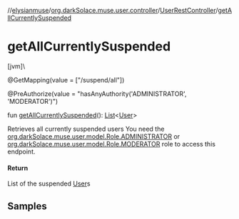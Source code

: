 //[elysianmuse](../../../index.md)/[org.darkSolace.muse.user.controller](../index.md)/[UserRestController](index.md)/[getAllCurrentlySuspended](get-all-currently-suspended.md)

# getAllCurrentlySuspended

[jvm]\

@GetMapping(value = [&quot;/suspend/all&quot;])

@PreAuthorize(value = &quot;hasAnyAuthority('ADMINISTRATOR', 'MODERATOR')&quot;)

fun [getAllCurrentlySuspended](get-all-currently-suspended.md)(): [List](https://kotlinlang.org/api/latest/jvm/stdlib/kotlin.collections/-list/index.html)&lt;[User](../../org.darkSolace.muse.user.model/-user/index.md)&gt;

Retrieves all currently suspended users You need the [org.darkSolace.muse.user.model.Role.ADMINISTRATOR](../../org.darkSolace.muse.user.model/-role/-a-d-m-i-n-i-s-t-r-a-t-o-r/index.md) or [org.darkSolace.muse.user.model.Role.MODERATOR](../../org.darkSolace.muse.user.model/-role/-m-o-d-e-r-a-t-o-r/index.md) role to access this endpoint.

#### Return

List of the suspended [User](../../org.darkSolace.muse.user.model/-user/index.md)s

## Samples
